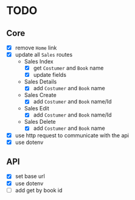 # TODO

## Core
- [x] remove `Home` link
- [x] update all `Sales` routes
    - Sales Index
        - [x] get `Costumer` and `Book` name
        - [x] update fields
    - Sales Details
        - [x] add `Costumer` and `Book` name
    - Sales Create
        - [x] add `Costumer` and `Book` name/Id
    - Sales Edit
        - [x] add `Costumer` and `Book` name/Id
    - Sales Delete
        - [x] add `Costumer` and `Book` name

- [x] use http request to communicate with the api 
- [x] use dotenv

## API
- [x] set base url
- [x] use dotenv
- [ ] add get by book id
